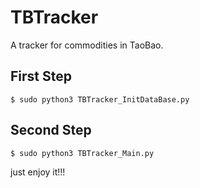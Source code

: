 # TBTracker

A tracker for commodities in TaoBao.

## First Step

```shell
$ sudo python3 TBTracker_InitDataBase.py
```

## Second Step

```shell
$ sudo python3 TBTracker_Main.py
```

just enjoy it!!!